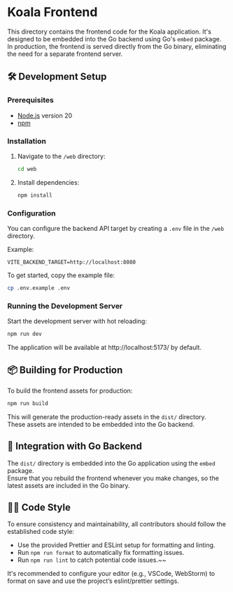 # Koala Frontend

This directory contains the frontend code for the Koala application. It's designed to be embedded into the Go backend using Go's `embed` package. In production, the frontend is served directly from the Go binary, eliminating the need for a separate frontend server.

## 🛠️ Development Setup

### Prerequisites

- [Node.js](https://nodejs.org/) version 20
- [npm](https://www.npmjs.com/)

### Installation

1. Navigate to the `/web` directory:

   ```bash
   cd web
   ```

2. Install dependencies:

   ```bash
   npm install
   ```

### Configuration

You can configure the backend API target by creating a `.env` file in the `/web` directory.

Example:

```
VITE_BACKEND_TARGET=http://localhost:8080
```

To get started, copy the example file:

```bash
cp .env.example .env
```

### Running the Development Server

Start the development server with hot reloading:

```bash
npm run dev
```

The application will be available at http://localhost:5173/ by default.

## 📦 Building for Production

To build the frontend assets for production:

```bash
npm run build
```

This will generate the production-ready assets in the `dist/` directory.  
These assets are intended to be embedded into the Go backend.

## 🔗 Integration with Go Backend

The `dist/` directory is embedded into the Go application using the `embed` package.  
Ensure that you rebuild the frontend whenever you make changes, so the latest assets are included in the Go binary.

## 🧑‍💻 Code Style

To ensure consistency and maintainability, all contributors should follow the established code style:

- Use the provided Prettier and ESLint setup for formatting and linting.
- Run `npm run format` to automatically fix formatting issues.
- Run `npm run lint` to catch potential code issues.~~

It's recommended to configure your editor (e.g., VSCode, WebStorm) to format on save and use the project’s eslint/prettier settings.

